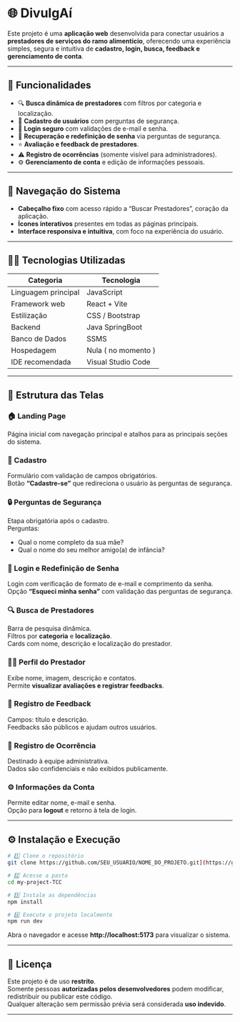 # 🌐 DivulgAí

Este projeto é uma **aplicação web** desenvolvida para conectar usuários a **prestadores de serviços do ramo alimenticio**, oferecendo uma experiência simples, segura e intuitiva de **cadastro, login, busca, feedback e gerenciamento de conta**.

---

## 🚀 Funcionalidades

- 🔍 **Busca dinâmica de prestadores** com filtros por categoria e localização.  
- 👤 **Cadastro de usuários** com perguntas de segurança.  
- 🔐 **Login seguro** com validações de e-mail e senha.  
- 🔄 **Recuperação e redefinição de senha** via perguntas de segurança.  
- ⭐ **Avaliação e feedback de prestadores**.  
- ⚠️ **Registro de ocorrências** (somente visível para administradores).  
- ⚙️ **Gerenciamento de conta** e edição de informações pessoais.  

---

## 🧭 Navegação do Sistema

- **Cabeçalho fixo** com acesso rápido a “Buscar Prestadores”, coração da aplicação.  
- **Ícones interativos** presentes em todas as páginas principais.  
- **Interface responsiva e intuitiva**, com foco na experiência do usuário.

---

## 🧑‍💻 Tecnologias Utilizadas

| Categoria | Tecnologia |
|------------|-------------|
| Linguagem principal | JavaScript |
| Framework web | React + Vite |
| Estilização | CSS / Bootstrap |
| Backend  | Java SpringBoot |
| Banco de Dados  | SSMS |
| Hospedagem | Nula ( no momento ) |
| IDE recomendada | Visual Studio Code |

---

## 📱 Estrutura das Telas

### 🏠 Landing Page
Página inicial com navegação principal e atalhos para as principais seções do sistema.

### 🧾 Cadastro
Formulário com validação de campos obrigatórios.  
Botão **“Cadastre-se”** que redireciona o usuário às perguntas de segurança.

### 🔒 Perguntas de Segurança
Etapa obrigatória após o cadastro.  
Perguntas:
- Qual o nome completo da sua mãe?  
- Qual o nome do seu melhor amigo(a) de infância?

### 🔑 Login e Redefinição de Senha
Login com verificação de formato de e-mail e comprimento da senha.  
Opção **“Esqueci minha senha”** com validação das perguntas de segurança.

### 🔍 Busca de Prestadores
Barra de pesquisa dinâmica.  
Filtros por **categoria** e **localização**.  
Cards com nome, descrição e localização do prestador.

### 👨‍🔧 Perfil do Prestador
Exibe nome, imagem, descrição e contatos.  
Permite **visualizar avaliações e registrar feedbacks**.  

### 💬 Registro de Feedback
Campos: título e descrição.  
Feedbacks são públicos e ajudam outros usuários.

### 🚨 Registro de Ocorrência
Destinado à equipe administrativa.  
Dados são confidenciais e não exibidos publicamente.

### ⚙️ Informações da Conta
Permite editar nome, e-mail e senha.  
Opção para **logout** e retorno à tela de login.

---

## ⚙️ Instalação e Execução

```bash
# 1️⃣ Clone o repositório
git clone https://github.com/SEU_USUARIO/NOME_DO_PROJETO.git](https://github.com/SamuelPS0/TCC.git)

# 2️⃣ Acesse a pasta
cd my-project-TCC

# 3️⃣ Instale as dependências
npm install

# 4️⃣ Execute o projeto localmente
npm run dev
```

Abra o navegador e acesse **http://localhost:5173** para visualizar o sistema.

---

## 🧾 Licença

Este projeto é de uso **restrito**.  
Somente pessoas **autorizadas pelos desenvolvedores** podem modificar, redistribuir ou publicar este código.  
Qualquer alteração sem permissão prévia será considerada **uso indevido**.

---
